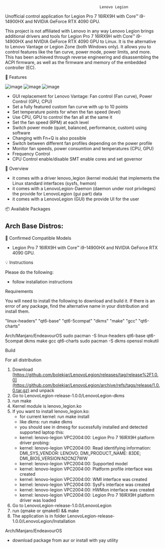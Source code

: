 
                                               Lenovo Legion 
                                                    
Unofficial control application for Legion Pro 7 16IRX9H with Core™ i9-14900HX and NVIDIA GeForce RTX 4090 GPU.


This project is not affiliated with Lenovo in any way
Lenovo Legion brings additional drivers and tools for Legion Pro 7 16IRX9H with Core™ i9-14900HX and NVIDIA GeForce RTX 4090 GPU to Linux. It is the alternative to Lenovo Vantage or Legion Zone (both Windows only).
It allows you to control features like the fan curve, power mode, power limits,  and more. This has been achieved through reverse engineering and disassembling the ACPI firmware, as well as the firmware and memory of the embedded controller (EC).


🚀 Features

![image](https://github.com/user-attachments/assets/4864c3d2-06b6-4261-afde-6bc229db9e01)
![image](https://github.com/user-attachments/assets/660fb791-4e77-41b0-8ed3-cda80b5ccfdd)
![image](https://github.com/user-attachments/assets/8f44be6f-4f90-49d0-9218-9f53bb4cda57)

- GUI replacement for Lenovo Vantage: Fan control (Fan curve), Power Control (GPU, CPU)
- Set a fully featured custom fan curve with up to 10 points
- Set temperature points for when the fan speed (level)
- Use CPU, GPU to control the fan all at the same it
- Set the fan speed (RPM) at each level
- Switch power mode (quiet, balanced, performance, custom) using software
- Changing with Fn+Q is also possible
- Switch between different fan profiles depending on the power profile
- Monitor fan speeds, power consumtion and temperatures (CPU, GPU)
- Frequency Control
- CPU Control enable/disable SMT enable cores and set governor

📣 Overview
- it comes with a driver lenovo_legion (kernel module) that implements the Linux standard interfaces (sysfs, hwmon)
- it comes with a LenovoLegion-Daemon (daemon under root privileges) the provide for LenovoLegion (gui part) data
- it comes with a LenovoLegion (GUI) the provide UI for the user

📦 Available Packages

Arch Base Distros:
  - 

📌 Confirmed Compatible Models
  - Legion Pro 7 16IRX9H with Core™ i9-14900HX and NVIDIA GeForce RTX 4090 GPU.

💡 Instructions

Please do the following:

  -  follow installation instructions

Requirements

You will need to install the following to download and build it. If there is an error of any package, find the alternative name in your distribution and install them.

"linux-headers" "qt6-base" "qt6-5compat" "dkms" "make" "gcc" "qt6-charts" 

Arch/Manjaro/EndeavourOS
  sudo pacman -S linux-headers qt6-base qt6-5compat dkms make gcc qt6-charts 
  sudo pacman -S dkms openssl mokutil

Build

For all distribution

1) Download [https://github.com/bolekjar/LenovoLegion/releases/tag/release%2F1.0.0](https://github.com/bolekjar/LenovoLegion/archive/refs/tags/release/1.0.0.tar.gz) and unpack
2) Go to LenovoLegion-release-1.0.0/LenovoLegion-dkms
3) run make
4) Kernel module is lenovo_legion.ko
5) If you want to install lenovo_legion.ko:
   - for current kernel: run make install
   - like dkms: run make dkms
   - you should see in dmesg for sucessfully installed and detected supported laptop this:
   - kernel: lenovo-legion VPC2004:00: Legion Pro 7 16IRX9H platform driver probing:
   - kernel: lenovo-legion VPC2004:00:         Read identifying information: DMI_SYS_VENDOR: LENOVO; DMI_PRODUCT_NAME: 83DE; DMI_BIOS_VERSION:N2CN27WW
   - kernel: lenovo-legion VPC2004:00:         Supported model
   - kernel: lenovo-legion VPC2004:00:         Platform profile interface was created
   - kernel: lenovo-legion VPC2004:00:         WMI interface was created
   - kernel: lenovo-legion VPC2004:00:         SysFs interface was created
   - kernel: lenovo-legion VPC2004:00:         HWMon interface was created
   - kernel: lenovo-legion VPC2004:00: Legion Pro 7 16IRX9H platform driver was loaded   
7) Go to LenovoLegion-release-1.0.0/LenovoLegion
8) run (qmake or qmake6) && make
9) The application is in folder LenovoLegion-release-1.0.0/LenovoLegion/Installation

Arch/Manjaro/EndeavourOS
- download package from aur or install with yay utility

 




